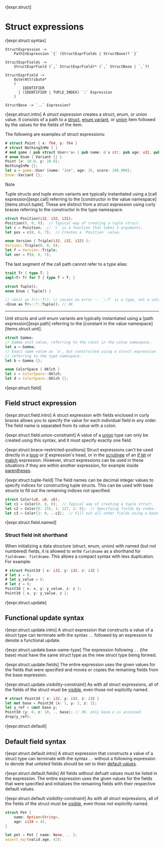 r[expr.struct]

# Struct expressions

r[expr.struct.syntax]

```grammar,expressions
StructExpression ->
    PathInExpression `{` (StructExprFields | StructBase)? `}`

StructExprFields ->
    StructExprField (`,` StructExprField)* (`,` StructBase | `,`?)

StructExprField ->
    OuterAttribute*
    (
        IDENTIFIER
      | (IDENTIFIER | TUPLE_INDEX) `:` Expression
    )

StructBase -> `..` Expression?
```

r[expr.struct.intro]
A *struct expression* creates a struct, enum, or union value.
It consists of a path to a [struct], [enum variant], or [union] item followed by the values for the fields of the item.

The following are examples of struct expressions:

```rust
# struct Point { x: f64, y: f64 }
# struct NothingInMe { }
# mod game { pub struct User<'a> { pub name: &'a str, pub age: u32, pub score: usize } }
# enum Enum { Variant {} }
Point {x: 10.0, y: 20.0};
NothingInMe {};
let u = game::User {name: "Joe", age: 35, score: 100_000};
Enum::Variant {};
```

> [!NOTE]
> Tuple structs and tuple enum variants are typically instantiated using a [call expression][expr.call] referring to the [constructor in the value namespace][items.struct.tuple]. These are distinct from a struct expression using curly braces referring to the constructor in the type namespace.
>
> ```rust
> struct Position(i32, i32, i32);
> Position(0, 0, 0);  // Typical way of creating a tuple struct.
> let c = Position;  // `c` is a function that takes 3 arguments.
> let pos = c(8, 6, 7);  // Creates a `Position` value.
>
> enum Version { Triple(i32, i32, i32) };
> Version::Triple(0, 0, 0);
> let f = Version::Triple;
> let ver = f(8, 6, 7);
> ```
>
> The last segment of the call path cannot refer to a type alias:
>
> ```rust
> trait Tr { type T; }
> impl<T> Tr for T { type T = T; }
>
> struct Tuple();
> enum Enum { Tuple() }
>
> // <Unit as Tr>::T(); // causes an error -- `::T` is a type, not a value
> <Enum as Tr>::T::Tuple(); // OK
> ```
>
> ----
>
> Unit structs and unit enum variants are typically instantiated using a [path expression][expr.path] referring to the [constant in the value namespace][items.struct.unit].
>
> ```rust
> struct Gamma;
> // Gamma unit value, referring to the const in the value namespace.
> let a = Gamma;
> // Exact same value as `a`, but constructed using a struct expression
> // referring to the type namespace.
> let b = Gamma {};
>
> enum ColorSpace { Oklch }
> let c = ColorSpace::Oklch;
> let d = ColorSpace::Oklch {};
> ```

r[expr.struct.field]

## Field struct expression

r[expr.struct.field.intro]
A struct expression with fields enclosed in curly braces allows you to specify the value for each individual field in any order.
The field name is separated from its value with a colon.

r[expr.struct.field.union-constraint]
A value of a [union] type can only be created using this syntax, and it must specify exactly one field.

r[expr.struct.brace-restricted-positions]
Struct expressions can't be used directly in a [loop] or [if] expression's head, or in the [scrutinee] of an [if let] or [match] expression.
However, struct expressions can be used in these situations if they are within another expression, for example inside [parentheses].

r[expr.struct.tuple-field]
The field names can be decimal integer values to specify indices for constructing tuple structs.
This can be used with base structs to fill out the remaining indices not specified:

```rust
struct Color(u8, u8, u8);
let c1 = Color(0, 0, 0);  // Typical way of creating a tuple struct.
let c2 = Color{0: 255, 1: 127, 2: 0};  // Specifying fields by index.
let c3 = Color{1: 0, ..c2};  // Fill out all other fields using a base struct.
```

r[expr.struct.field.named]

### Struct field init shorthand

When initializing a data structure (struct, enum, union) with named (but not numbered) fields, it is allowed to write `fieldname` as a shorthand for `fieldname: fieldname`.
This allows a compact syntax with less duplication.
For example:

```rust
# struct Point3d { x: i32, y: i32, z: i32 }
# let x = 0;
# let y_value = 0;
# let z = 0;
Point3d { x: x, y: y_value, z: z };
Point3d { x, y: y_value, z };
```

r[expr.struct.update]

## Functional update syntax

r[expr.struct.update.intro]
A struct expression that constructs a value of a struct type can terminate with the syntax `..` followed by an expression to denote a functional update.

r[expr.struct.update.base-same-type]
The expression following `..` (the base) must have the same struct type as the new struct type being formed.

r[expr.struct.update.fields]
The entire expression uses the given values for the fields that were specified and moves or copies the remaining fields from the base expression.

r[expr.struct.update.visibility-constraint]
As with all struct expressions, all of the fields of the struct must be [visible], even those not explicitly named.

```rust
# struct Point3d { x: i32, y: i32, z: i32 }
let mut base = Point3d {x: 1, y: 2, z: 3};
let y_ref = &mut base.y;
Point3d {y: 0, z: 10, .. base}; // OK, only base.x is accessed
drop(y_ref);
```

r[expr.struct.default]

## Default field syntax

r[expr.struct.default.intro]
A struct expression that constructs a value of a struct type can terminate with the syntax `..` without a following expression to denote that unlisted fields should be set to their [default values].

r[expr.struct.default.fields]
All fields without defualt values must be listed in the expression.
The entire expression uses the given values for the fields that were specified and initializes the remaining fields with their respective default values.

r[expr.struct.default.visibility-constraint]
As with all struct expressions, all of the fields of the struct must be [visible], even those not explicitly named.

```rust
struct Pet {
    name: Option<String>,
    age: i128 = 42,
}

let pet = Pet { name: None, .. };
assert_eq!(valid.age, 42);
```

[enum variant]: ../items/enumerations.md
[if let]: if-expr.md#if-let-patterns
[if]: if-expr.md#if-expressions
[loop]: loop-expr.md
[match]: match-expr.md
[parentheses]: grouped-expr.md
[struct]: ../items/structs.md
[union]: ../items/unions.md
[visible]: ../visibility-and-privacy.md
[scrutinee]: ../glossary.md#scrutinee
[default values]: ../items/structs.md#default-field-values
